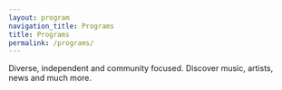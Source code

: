 ```yaml
---
layout: program
navigation_title: Programs
title: Programs
permalink: /programs/
---
```

Diverse, independent and community focused. Discover music, artists, news and much more.